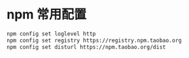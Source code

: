 # npm 常用配置

```bash
npm config set loglevel http
npm config set registry https://registry.npm.taobao.org
npm config set disturl https://npm.taobao.org/dist
```
